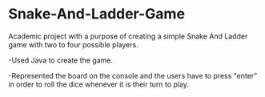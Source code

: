 # Snake-And-Ladder-Game
Academic project with a purpose of creating a simple Snake And Ladder game with two to four possible players.

-Used Java to create the game.

-Represented the board on the console and the users have to press "enter" in order to roll the dice whenever it is their turn to play.
